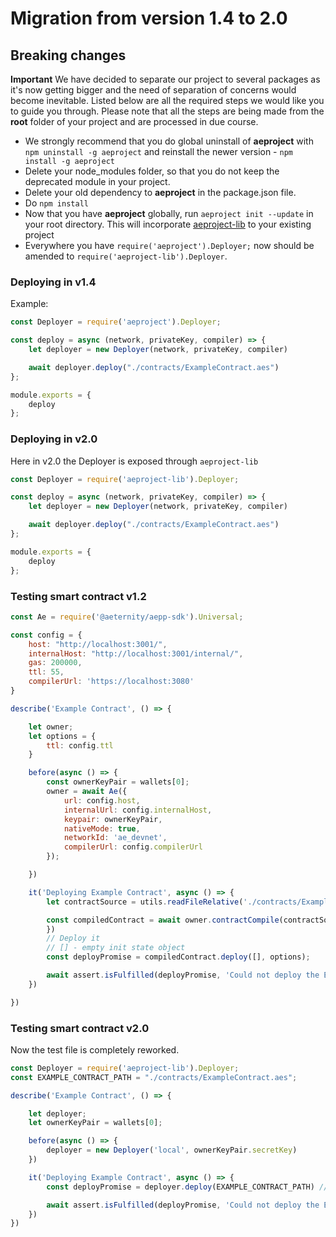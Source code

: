 # Migration from version 1.4 to 2.0

## Breaking changes

**Important** We have decided to separate our project to several packages as it's now getting bigger and the need of separation of concerns would become inevitable. Listed below are all the required steps we would like you to guide you through. Please note that all the steps are being made from the **root** folder of your project and are processed in due course.

* We strongly recommend that you do global uninstall of **aeproject** with `npm uninstall -g aeproject` and reinstall the newer version - `npm install -g aeproject`
* Delete your node\_modules folder, so that you do not keep the deprecated module in your project.
* Delete your old dependency to **aeproject** in the package.json file.
* Do `npm install`
* Now that you have **aeproject** globally, run `aeproject init --update` in your root directory. This will incorporate [aeproject-lib](aeproject-library-api/deployer.md) to your existing project
* Everywhere you have `require('aeproject').Deployer;` now should be amended to `require('aeproject-lib').Deployer`. 

### Deploying in v1.4

Example:

```javascript
const Deployer = require('aeproject').Deployer;

const deploy = async (network, privateKey, compiler) => {
    let deployer = new Deployer(network, privateKey, compiler)

    await deployer.deploy("./contracts/ExampleContract.aes")
};

module.exports = {
    deploy
};
```

### Deploying in v2.0

Here in v2.0 the Deployer is exposed through `aeproject-lib`

```javascript
const Deployer = require('aeproject-lib').Deployer;

const deploy = async (network, privateKey, compiler) => {
    let deployer = new Deployer(network, privateKey, compiler)

    await deployer.deploy("./contracts/ExampleContract.aes")
};

module.exports = {
    deploy
};
```

### Testing smart contract v1.2

```javascript
const Ae = require('@aeternity/aepp-sdk').Universal;

const config = {
    host: "http://localhost:3001/",
    internalHost: "http://localhost:3001/internal/",
    gas: 200000,
    ttl: 55,
    compilerUrl: 'https://localhost:3080'
}

describe('Example Contract', () => {

    let owner;
    let options = {
        ttl: config.ttl
    }

    before(async () => {
        const ownerKeyPair = wallets[0];
        owner = await Ae({
            url: config.host,
            internalUrl: config.internalHost,
            keypair: ownerKeyPair,
            nativeMode: true,
            networkId: 'ae_devnet',
            compilerUrl: config.compilerUrl
        });

    })

    it('Deploying Example Contract', async () => {
        let contractSource = utils.readFileRelative('./contracts/ExampleContract.aes', "utf-8"); // Read the aes file

        const compiledContract = await owner.contractCompile(contractSource, { // Compile it
        })
        // Deploy it
        // [] - empty init state object
        const deployPromise = compiledContract.deploy([], options);

        await assert.isFulfilled(deployPromise, 'Could not deploy the ExampleContract Smart Contract'); // Check it is deployed
    })

})
```

### Testing smart contract v2.0

Now the test file is completely reworked.

```javascript
const Deployer = require('aeproject-lib').Deployer;
const EXAMPLE_CONTRACT_PATH = "./contracts/ExampleContract.aes";

describe('Example Contract', () => {

    let deployer;
    let ownerKeyPair = wallets[0];

    before(async () => {
        deployer = new Deployer('local', ownerKeyPair.secretKey)
    })

    it('Deploying Example Contract', async () => {
        const deployPromise = deployer.deploy(EXAMPLE_CONTRACT_PATH) // Deploy it

        await assert.isFulfilled(deployPromise, 'Could not deploy the ExampleContract Smart Contract'); // Check whether it's deployed
    })
})
```

